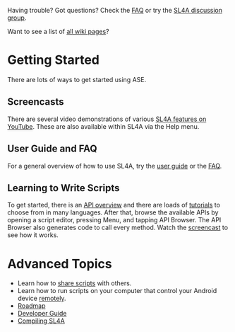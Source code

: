 Having trouble? Got questions? Check the [FAQ](FAQ.md) or try the [SL4A discussion group](http://groups.google.com/group/android-scripting).

Want to see a list of [all wiki pages](http://code.google.com/p/android-scripting/wiki/)?

# Getting Started #

There are lots of ways to get started using ASE.

## Screencasts ##

There are several video demonstrations of various [SL4A features on YouTube](http://www.youtube.com/user/damonkohler#g/c/07A81E6CE96F158B). These are also available within SL4A via the Help menu.

## User Guide and FAQ ##

For a general overview of how to use SL4A, try the [user guide](UserGuide.md) or the [FAQ](FAQ.md).

## Learning to Write Scripts ##

To get started, there is an [API overview](AndroidFacadeAPI.md) and there are loads of [tutorials](Tutorials.md) to choose from in many languages. After that, browse the available APIs by opening a script editor, pressing Menu, and tapping API Browser. The API Browser also generates code to call every method. Watch the [screencast](http://www.youtube.com/watch?v=4bsbzLEEdQs) to see how it works.

# Advanced Topics #
  * Learn how to [share scripts](SharingScripts.md) with others.
  * Learn how to run scripts on your computer that control your Android device [remotely](RemoteControl.md).
  * [Roadmap](Roadmap.md)
  * [Developer Guide](DeveloperGuide.md)
  * [Compiling SL4A](CompilingASE.md)